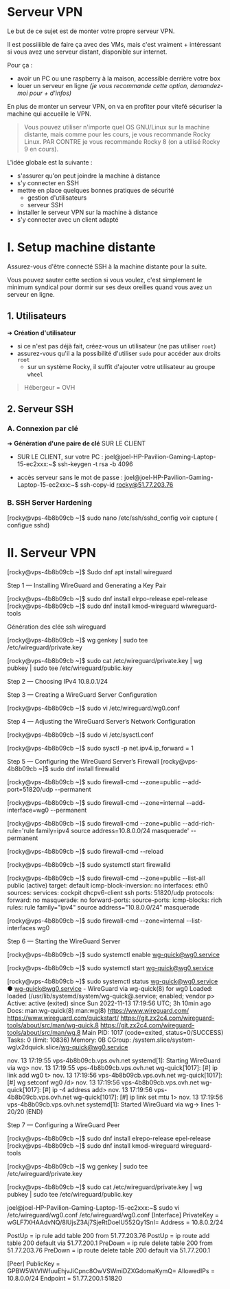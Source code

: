  # Serveur VPN

Le but de ce sujet est de monter votre propre serveur VPN.

Il est possiiiible de faire ça avec des VMs, mais c'est vraiment + intéressant si vous avez une serveur distant, disponible sur internet.

Pour ça :

- avoir un PC ou une raspberry à la maison, accessible derrière votre box
- louer un serveur en ligne *(je vous recommande cette option, demandez-moi pour + d'infos)*

En plus de monter un serveur VPN, on va en profiter pour vitefé sécuriser la machine qui accueille le VPN.

> Vous pouvez utiliser n'importe quel OS GNU/Linux sur la machine distante, mais comme pour les cours, je vous recommande Rocky Linux. PAR CONTRE je vous recommande Rocky 8 (on a utilisé Rocky 9 en cours).

L'idée globale est la suivante :

- s'assurer qu'on peut joindre la machine à distance
- s'y connecter en SSH
- mettre en place quelques bonnes pratiques de sécurité
  - gestion d'utilisateurs
  - serveur SSH
- installer le serveur VPN sur la machine à distance
- s'y connecter avec un client adapté

# I. Setup machine distante

Assurez-vous d'être connecté SSH à la machine distante pour la suite.

Vous pouvez sauter cette section si vous voulez, c'est simplement le minimum syndical pour dormir sur ses deux oreilles quand vous avez un serveur en ligne.

## 1. Utilisateurs

➜ **Création d'utilisateur**

- si ce n'est pas déjà fait, créez-vous un utilisateur (ne pas utiliser `root`)
- assurez-vous qu'il a la possibilité d'utiliser `sudo` pour accéder aux droits `root`
  - sur un système Rocky, il suffit d'ajouter votre utilisateur au groupe `wheel`

>  Hébergeur = OVH

## 2. Serveur SSH

### A. Connexion par clé

➜ **Génération d'une paire de clé** SUR LE CLIENT

- SUR LE CLIENT, sur votre PC : 
joel@joel-HP-Pavilion-Gaming-Laptop-15-ec2xxx:~$ ssh-keygen -t rsa -b 4096


- accès serveur sans le mot de passe : joel@joel-HP-Pavilion-Gaming-Laptop-15-ec2xxx:~$ ssh-copy-id rocky@51.77.203.76


### B. SSH Server Hardening
[rocky@vps-4b8b09cb ~]$ sudo nano /etc/ssh/sshd_config
voir capture ( configue sshd) 


# II. Serveur VPN
[rocky@vps-4b8b09cb ~]$  Sudo dnf apt install wireguard 

Step 1 — Installing WireGuard and Generating a Key Pair

[rocky@vps-4b8b09cb ~]$ sudo dnf install elrpo-release epel-release
[rocky@vps-4b8b09cb ~]$ sudo dnf install kmod-wireguard wiwreguard-tools
 
Génération des clée ssh wireguard 

[rocky@vps-4b8b09cb ~]$ wg genkey | sudo tee /etc/wireguard/private.key

[rocky@vps-4b8b09cb ~]$ sudo cat /etc/wireguard/private.key | wg pubkey | sudo tee /etc/wireguard/public.key

Step 2 — Choosing IPv4 
10.8.0.1/24

Step 3 — Creating a WireGuard Server Configuration

[rocky@vps-4b8b09cb ~]$ sudo vi /etc/wireguard/wg0.conf

Step 4 — Adjusting the WireGuard Server’s Network Configuration

[rocky@vps-4b8b09cb ~]$ sudo vi /etc/sysctl.conf

[rocky@vps-4b8b09cb ~]$ sudo sysctl -p
net.ipv4.ip_forward = 1


Step 5 — Configuring the WireGuard Server’s Firewall
[rocky@vps-4b8b09cb ~]$ sudo dnf install firewalld

[rocky@vps-4b8b09cb ~]$ sudo firewall-cmd --zone=public --add-port=51820/udp --permanent

[rocky@vps-4b8b09cb ~]$ sudo firewall-cmd --zone=internal --add-interface=wg0 --permanent

[rocky@vps-4b8b09cb ~]$ sudo firewall-cmd --zone=public --add-rich-rule='rule family=ipv4 source address=10.8.0.0/24 masquerade' --permanent

[rocky@vps-4b8b09cb ~]$ sudo firewall-cmd --reload

[rocky@vps-4b8b09cb ~]$ sudo systemctl start firewalld

[rocky@vps-4b8b09cb ~]$ sudo firewall-cmd --zone=public --list-all
public (active)
  target: default
  icmp-block-inversion: no
  interfaces: eth0
  sources: 
  services: cockpit dhcpv6-client ssh
  ports: 51820/udp
  protocols: 
  forward: no
  masquerade: no
  forward-ports: 
  source-ports: 
  icmp-blocks: 
  rich rules: 
	rule family="ipv4" source address="10.8.0.0/24" masquerade

[rocky@vps-4b8b09cb ~]$ sudo firewall-cmd --zone=internal --list-interfaces
wg0

Step 6 — Starting the WireGuard Server

[rocky@vps-4b8b09cb ~]$ sudo systemctl enable wg-quick@wg0.service


[rocky@vps-4b8b09cb ~]$ sudo systemctl start wg-quick@wg0.service


[rocky@vps-4b8b09cb ~]$ sudo systemctl status wg-quick@wg0.service
● wg-quick@wg0.service - WireGuard via wg-quick(8) for wg0
   Loaded: loaded (/usr/lib/systemd/system/wg-quick@.service; enabled; vendor p>
   Active: active (exited) since Sun 2022-11-13 17:19:56 UTC; 3h 10min ago
     Docs: man:wg-quick(8)
           man:wg(8)
           https://www.wireguard.com/
           https://www.wireguard.com/quickstart/
           https://git.zx2c4.com/wireguard-tools/about/src/man/wg-quick.8
           https://git.zx2c4.com/wireguard-tools/about/src/man/wg.8
 Main PID: 1017 (code=exited, status=0/SUCCESS)
    Tasks: 0 (limit: 10836)
   Memory: 0B
   CGroup: /system.slice/system-wg\x2dquick.slice/wg-quick@wg0.service

nov. 13 17:19:55 vps-4b8b09cb.vps.ovh.net systemd[1]: Starting WireGuard via wg>
nov. 13 17:19:55 vps-4b8b09cb.vps.ovh.net wg-quick[1017]: [#] ip link add wg0 t>
nov. 13 17:19:56 vps-4b8b09cb.vps.ovh.net wg-quick[1017]: [#] wg setconf wg0 /d>
nov. 13 17:19:56 vps-4b8b09cb.vps.ovh.net wg-quick[1017]: [#] ip -4 address add>
nov. 13 17:19:56 vps-4b8b09cb.vps.ovh.net wg-quick[1017]: [#] ip link set mtu 1>
nov. 13 17:19:56 vps-4b8b09cb.vps.ovh.net systemd[1]: Started WireGuard via wg->
lines 1-20/20 (END)

Step 7 — Configuring a WireGuard Peer 

[rocky@vps-4b8b09cb ~]$ sudo dnf install elrepo-release epel-release
[rocky@vps-4b8b09cb ~]$ sudo dnf install kmod-wireguard wireguard-tools

[rocky@vps-4b8b09cb ~]$ wg genkey | sudo tee /etc/wireguard/private.key

[rocky@vps-4b8b09cb ~]$ sudo cat /etc/wireguard/private.key | wg pubkey | sudo tee /etc/wireguard/public.key



joel@joel-HP-Pavilion-Gaming-Laptop-15-ec2xxx:~$ sudo vi /etc/wireguard/wg0.conf
/etc/wireguard/wg0.conf
[Interface]
PrivateKey = wGLF7XHAAdvNQ/8lUjsZ3Aj7SjeRtDoelU552Qy1SnI=
Address = 10.8.0.2/24


PostUp = ip rule add table 200 from 51.77.203.76
PostUp = ip route add table 200 default via 51.77.200.1
PreDown = ip rule delete table 200 from 51.77.203.76
PreDown = ip route delete table 200 default via 51.77.200.1


[Peer]
PublicKey = GPBW5WtVlWfuuEhjvJiCpnc8OwVSWmiDZXGdomaKymQ=
AllowedIPs = 10.8.0.0/24
Endpoint = 51.77.200.1:51820
